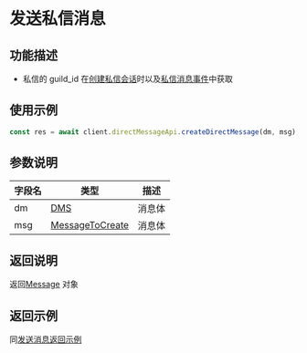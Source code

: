 # 发送私信消息 <Badge text="v1.0.0" />

## 功能描述

- 私信的 guild_id 在[创建私信会话](post_dms.md)时以及[私信消息事件](../../gateway/direct_message.md)中获取

## 使用示例

```js
const res = await client.directMessageApi.createDirectMessage(dm, msg);
```

## 参数说明

| 字段名 | 类型                                                   | 描述   |
| ------ | ------------------------------------------------------ | ------ |
| dm     | [DMS](model.md#DMS)                                    | 消息体 |
| msg    | [MessageToCreate](../message/model.md#messagetocreate) | 消息体 |

## 返回说明

返回[Message](../message/model.md#message) 对象

## 返回示例

同[发送消息返回示例](../message/post_messages.md#返回示例)
